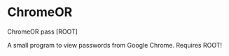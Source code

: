 # ChromeOR
ChromeOR pass [ROOT]

A small program to view passwords from Google Chrome.
Requires ROOT!
